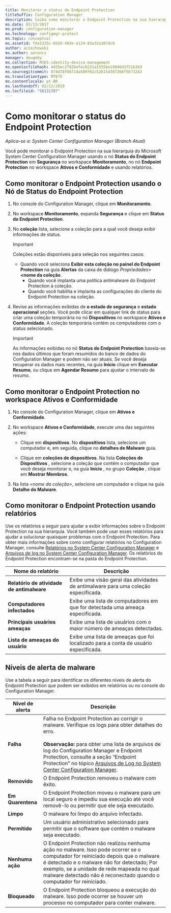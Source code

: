 ```yaml
---
title: Monitorar o status do Endpoint Protection
titleSuffix: Configuration Manager
description: Saiba como monitorar o Endpoint Protection na sua hierarquia do System Center Configuration Manager.
ms.date: 03/13/2017
ms.prod: configuration-manager
ms.technology: configmgr-protect
ms.topic: conceptual
ms.assetid: f4a1335c-bb3d-493e-a124-83a32a107dc8
author: aczechowski
ms.author: aaroncz
manager: dougeby
ms.collection: M365-identity-device-management
ms.openlocfilehash: 4d35ec2f02befec0221a1555be19046d3751b3b9
ms.sourcegitcommit: 874d78f08714a509f61c52b154387268f5b73242
ms.translationtype: MTE75
ms.contentlocale: pt-BR
ms.lasthandoff: 02/12/2019
ms.locfileid: "56131397"
---
```

# <a name="how-to-monitor-endpoint-protection-status"></a>Como monitorar o status do Endpoint Protection

*Aplica-se a: System Center Configuration Manager (Branch Atual)*

Você pode monitorar o Endpoint Protection na sua hierarquia do Microsoft System Center Configuration Manager usando o nó **Status do Endpoint Protection** em **Segurança** no workspace **Monitoramento**, no nó **Endpoint Protection** no workspace **Ativos e Conformidade** e usando relatórios.  

##  <a name="BKMK_1"></a> Como monitorar o Endpoint Protection usando o Nó de Status do Endpoint Protection  

1. No console do Configuration Manager, clique em **Monitoramento**.  

2. No workspace **Monitoramento**, expanda **Segurança** e clique em **Status do Endpoint Protection**.  

3. No **coleção** lista, selecione a coleção para a qual você deseja exibir informações de status.  

   > [!IMPORTANT]
   >  Coleções estão disponíveis para seleção nos seguintes casos:  
   > 
   > - Quando você seleciona **Exibir esta coleção no painel do Endpoint Protection** na guia **Alertas** da caixa de diálogo <em>Propriedades\></em>**<nome da coleção**.  
   >   -   Quando você implanta uma política antimalware do Endpoint Protection à coleção.  
   >   -   Quando você habilita e implanta as configurações do cliente do Endpoint Protection na coleção.  

4. Revise as informações exibidas de **o estado de segurança** e **estado operacional** seções. Você pode clicar em qualquer link de status para criar uma coleção temporária no nó **Dispositivos** no workspace **Ativos e Conformidade**. A coleção temporária contém os computadores com o status selecionado.  

   > [!IMPORTANT]  
   >  As informações exibidas no nó **Status do Endpoint Protection** baseia-se nos dados últimos que foram resumidos do banco de dados do Configuration Manager e podem não ser atuais. Se você deseja recuperar os dados mais recentes, na guia **Início** clique em **Executar Resumo**, ou clique em **Agendar Resumo** para ajustar o intervalo de resumo.  

##  <a name="BKMK_2"></a> Como monitorar o Endpoint Protection no workspace Ativos e Conformidade  

1.  No console do Configuration Manager, clique em **Ativos e Conformidade**.  

2.  No workspace **Ativos e Conformidade**, execute uma das seguintes ações:  

    -   Clique em **dispositivos**. No **dispositivos** lista, selecione um computador e, em seguida, clique no **detalhes de Malware** guia.  

    -   Clique em **coleções de dispositivos**. Na lista **Coleções de Dispositivos** , selecione a coleção que contém o computador que você deseja monitorar e, na guia **Início** , no grupo **Coleção** , clique em **Mostrar Membros**.  

3.  Na lista *<nome da coleção\>*, selecione um computador e clique na guia **Detalhe do Malware**.  

##  <a name="BKMK_3"></a> Como monitorar o Endpoint Protection usando relatórios  
 Use os relatórios a seguir para ajudar a exibir informações sobre o Endpoint Protection na sua hierarquia. Você também pode usar esses relatórios para ajudar a solucionar quaisquer problemas com o Endpoint Protection. Para obter mais informações sobre como configurar relatórios no Configuration Manager, consulte [Relatórios no System Center Configuration Manager](../../core/servers/manage/reporting.md) e [Arquivos de log no System Center Configuration Manager](../../core/plan-design/hierarchy/log-files.md). Os relatórios do Endpoint Protection encontram-se na pasta do Endpoint Protection.  

|Nome do relatório|Descrição|  
|-----------------|-----------------|  
|**Relatório de atividade de antimalware**|Exibe uma visão geral das atividades de antimalware para uma coleção especificada.|  
|**Computadores infectados**|Exibe uma lista de computadores em que for detectada uma ameaça especificada.|  
|**Principais usuários ameaças**|Exibe uma lista de usuários com o maior número de ameaças detectadas.|  
|**Lista de ameaças do usuário**|Exibe uma lista de ameaças que foi localizado para a conta de usuário especificada.|  

## <a name="malware-alert-levels"></a>Níveis de alerta de malware  
 Use a tabela a seguir para identificar os diferentes níveis de alerta do Endpoint Protection que podem ser exibidos em relatórios ou no console do Configuration Manager.  

|Nível de alerta|Descrição|  
|-----------------|-----------------|  
|**Falha**|Falha no Endpoint Protection ao corrigir o malware. Verifique os logs para obter detalhes do erro.<br /><br /> **Observação:** para obter uma lista de arquivos de log do Configuration Manager e Endpoint Protection, consulte a seção “Endpoint Protection” no tópico [Arquivos de Log no System Center Configuration Manager](../../core/plan-design/hierarchy/log-files.md).|  
|**Removido**|O Endpoint Protection removeu o malware com êxito.|  
|**Em Quarentena**|O Endpoint Protection moveu o malware para um local seguro e impediu sua execução até você removê-lo ou permitir que ele seja executado.|  
|**Limpo**|O malware foi limpo do arquivo infectado.|  
|**Permitido**|Um usuário administrativo selecionado para permitir que o software que contém o malware seja executado.|  
|**Nenhuma ação**|O Endpoint Protection não realizou nenhuma ação no malware. Isso pode ocorrer se o computador for reiniciado depois que o malware é detectado e o malware não for detectado; Por exemplo, se a unidade de rede mapeada no qual malware detectado não é reconectado quando o computador for reiniciado.|  
|**Bloqueado**|O Endpoint Protection bloqueou a execução do malware. Isso pode ocorrer se houver um processo no computador para conter malware.|
